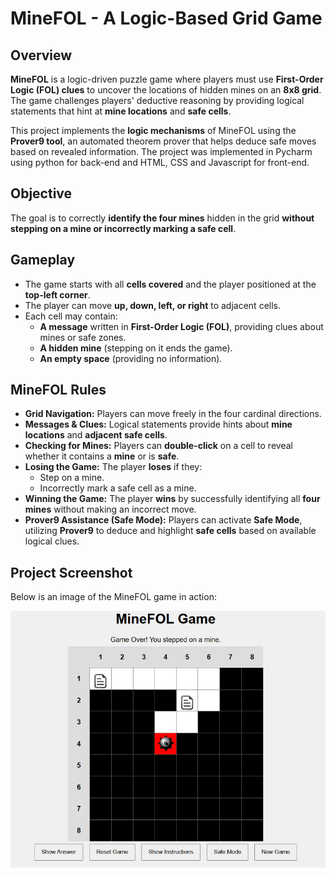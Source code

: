 # MineFOL - A Logic-Based Grid Game  

## Overview  
**MineFOL** is a logic-driven puzzle game where players must use **First-Order Logic (FOL) clues** to uncover the locations of hidden mines on an **8x8 grid**. The game challenges players' deductive reasoning by providing logical statements that hint at **mine locations** and **safe cells**.  

This project implements the **logic mechanisms** of MineFOL using the **Prover9 tool**, an automated theorem prover that helps deduce safe moves based on revealed information. The project was implemented in Pycharm using python for back-end and HTML, CSS and Javascript for  front-end.

## Objective  
The goal is to correctly **identify the four mines** hidden in the grid **without stepping on a mine or incorrectly marking a safe cell**.  

## Gameplay  
- The game starts with all **cells covered** and the player positioned at the **top-left corner**.  
- The player can move **up, down, left, or right** to adjacent cells.  
- Each cell may contain:  
  - **A message** written in **First-Order Logic (FOL)**, providing clues about mines or safe zones.  
  - **A hidden mine** (stepping on it ends the game).  
  - **An empty space** (providing no information).  

## MineFOL Rules  
- **Grid Navigation:** Players can move freely in the four cardinal directions.  
- **Messages & Clues:** Logical statements provide hints about **mine locations** and **adjacent safe cells**.  
- **Checking for Mines:** Players can **double-click** on a cell to reveal whether it contains a **mine** or is **safe**.  
- **Losing the Game:** The player **loses** if they:  
  - Step on a mine.  
  - Incorrectly mark a safe cell as a mine.  
- **Winning the Game:** The player **wins** by successfully identifying all **four mines** without making an incorrect move.  
- **Prover9 Assistance (Safe Mode):** Players can activate **Safe Mode**, utilizing **Prover9** to deduce and highlight **safe cells** based on available logical clues.  

## Project Screenshot  
Below is an image of the MineFOL game in action:  

![MineFOL Gameplay](images/minefol_gameplay.png)  
